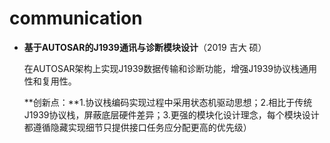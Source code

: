 # communication

* **基于AUTOSAR的J1939通讯与诊断模块设计**（2019 吉大 硕）

  在AUTOSAR架构上实现J1939数据传输和诊断功能，增强J1939协议栈通用性和复用性。

  **创新点：**1.协议栈编码实现过程中采用状态机驱动思想；2.相比于传统J1939协议栈，屏蔽底层硬件差异；3.更强的模块化设计理念，每个模块设计都遵循隐藏实现细节只提供接口任务应分配更高的优先级）